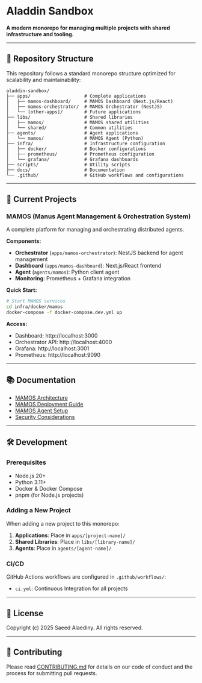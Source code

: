 # Aladdin Sandbox

**A modern monorepo for managing multiple projects with shared infrastructure and tooling.**

---

## 📁 Repository Structure

This repository follows a standard monorepo structure optimized for scalability and maintainability:

```
aladdin-sandbox/
├── apps/                    # Complete applications
│   ├── mamos-dashboard/     # MAMOS Dashboard (Next.js/React)
│   ├── mamos-orchestrator/  # MAMOS Orchestrator (NestJS)
│   └── [other-apps]/        # Future applications
├── libs/                    # Shared libraries
│   ├── mamos/               # MAMOS shared utilities
│   └── shared/              # Common utilities
├── agents/                  # Agent applications
│   └── mamos/               # MAMOS Agent (Python)
├── infra/                   # Infrastructure configuration
│   ├── docker/              # Docker configurations
│   ├── prometheus/          # Prometheus configuration
│   └── grafana/             # Grafana dashboards
├── scripts/                 # Utility scripts
├── docs/                    # Documentation
└── .github/                 # GitHub workflows and configurations
```

---

## 🚀 Current Projects

### MAMOS (Manus Agent Management & Orchestration System)

A complete platform for managing and orchestrating distributed agents.

**Components:**
- **Orchestrator** (`apps/mamos-orchestrator`): NestJS backend for agent management
- **Dashboard** (`apps/mamos-dashboard`): Next.js/React frontend
- **Agent** (`agents/mamos`): Python client agent
- **Monitoring**: Prometheus + Grafana integration

**Quick Start:**
```bash
# Start MAMOS services
cd infra/docker/mamos
docker-compose -f docker-compose.dev.yml up
```

**Access:**
- Dashboard: http://localhost:3000
- Orchestrator API: http://localhost:4000
- Grafana: http://localhost:3001
- Prometheus: http://localhost:9090

---

## 📚 Documentation

- [MAMOS Architecture](docs/ARCHITECTURE.md)
- [MAMOS Deployment Guide](docs/DEPLOYMENT.md)
- [MAMOS Agent Setup](docs/AGENT.md)
- [Security Considerations](docs/SECURITY.md)

---

## 🛠️ Development

### Prerequisites

- Node.js 20+
- Python 3.11+
- Docker & Docker Compose
- pnpm (for Node.js projects)

### Adding a New Project

When adding a new project to this monorepo:

1. **Applications**: Place in `apps/[project-name]/`
2. **Shared Libraries**: Place in `libs/[library-name]/`
3. **Agents**: Place in `agents/[agent-name]/`

### CI/CD

GitHub Actions workflows are configured in `.github/workflows/`:
- `ci.yml`: Continuous Integration for all projects

---

## 📝 License

Copyright (c) 2025 Saeed Alaediny. All rights reserved.

---

## 🤝 Contributing

Please read [CONTRIBUTING.md](CONTRIBUTING.md) for details on our code of conduct and the process for submitting pull requests.

